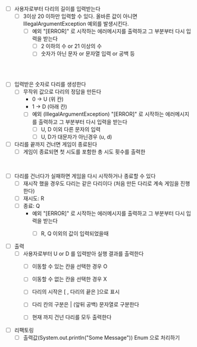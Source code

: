 - [ ] 사용자로부터 다리의 길이를 입력받는다
  - [ ] 3이상 20 이하만 입력할 수 있다. 올바른 값이 아니면 IllegalArgumentException 예외를 발생시킨다.
    - [ ] 예외 "[ERROR]" 로 시작하는 에러메시지를 출력하고 그 부분부터 다시 입력을 받는다
      - [ ] 2 이하의 수 or 21 이상의 수
      - [ ] 숫자가 아닌 문자 or 문자열 입력 or 공백 등

<br> <br>

- [ ] 입력받은 숫자로 다리를 생성한다
  - [ ] 무작위 값으로 다리의 정답을 만든다
    - 0 -> U (위 칸)
    - 1 -> D (아래 칸)
    - [ ] 예외 (IllegalArgumentException) "[ERROR]" 로 시작하는 에러메시지를 출력하고 그 부분부터 다시 입력을 받는다
      - [ ] U, D 이외 다른 문자의 입력
      - [ ] U, D가 대문자가 아닌경우 (u, d)

- [ ] 다리를 끝까지 건너면 게임이 종료된다
  - [ ] 게임이 종료되면 첫 시도를 포함한 총 시도 횟수를 출력한

<br>

- [ ] 다리를 건너다가 실패하면 게임을 다시 시작하거나 종료할 수 있다
  - [ ] 재시작 했을 경우도 다리는 같은 다리이다 (처음 만든 다리로 계속 게임을 진행한다)
  - [ ] 재시도: R
  - [ ] 종료: Q
    - 예외 "[ERROR]" 로 시작하는 에러메시지를 출력하고 그 부분부터 다시 입력을 받는다
      - [ ] R, Q 이외의 값이 입력되었을때


- [ ] 출력
  - [ ] 사용자로부터 U or D 를 입력받아 실행 결과를 출력한다
    - [ ] 이동할 수 있는 칸을 선택한 경우 O
    - [ ] 이동할 수 없는 칸을 선택한 경우 X
    - [ ] 다리의 시작은 [ , 다리의 끝은 ]으로 표시
    - [ ] 다리 칸의 구분은 | (앞뒤 공백) 문자열로 구분한다
    - [ ] 현재 까지 건넌 다리를 모두 출력한다


- [ ] 리팩토링
  - [ ] 출력값(System.out.println("Some Message")) Enum 으로 처리하기
